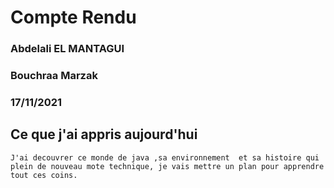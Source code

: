 # Compte Rendu 




### Abdelali EL MANTAGUI
### Bouchraa Marzak
### 17/11/2021


## Ce que j'ai appris aujourd'hui

	J'ai decouvrer ce monde de java ,sa environnement  et sa histoire qui plein de nouveau mote technique, je vais mettre un plan pour apprendre tout ces coins.

